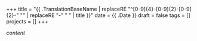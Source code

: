 +++
title = "{{ .TranslationBaseName | replaceRE "^[0-9]{4}-[0-9]{2}-[0-9]{2}-" "" | replaceRE "-" " " | title }}"
date = {{ .Date }}
draft = false
tags = []
projects = []
+++

*content*
